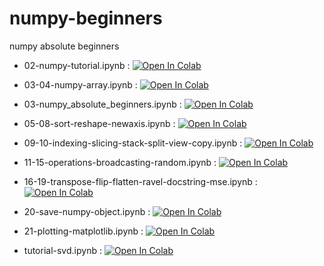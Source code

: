 # numpy-beginners
numpy absolute beginners

* 02-numpy-tutorial.ipynb : [![Open In Colab](https://colab.research.google.com/assets/colab-badge.svg)](https://colab.research.google.com/github/corazzon/numpy-beginners/blob/main/02-numpy-tutorial.ipynb) 

* 03-04-numpy-array.ipynb : [![Open In Colab](https://colab.research.google.com/assets/colab-badge.svg)](https://colab.research.google.com/github/corazzon/numpy-beginners/blob/main/03-04-numpy-array.ipynb) 

* 03-numpy_absolute_beginners.ipynb : [![Open In Colab](https://colab.research.google.com/assets/colab-badge.svg)](https://colab.research.google.com/github/corazzon/numpy-beginners/blob/main/03-numpy_absolute_beginners.ipynb) 

* 05-08-sort-reshape-newaxis.ipynb : [![Open In Colab](https://colab.research.google.com/assets/colab-badge.svg)](https://colab.research.google.com/github/corazzon/numpy-beginners/blob/main/05-08-sort-reshape-newaxis.ipynb) 

* 09-10-indexing-slicing-stack-split-view-copy.ipynb : [![Open In Colab](https://colab.research.google.com/assets/colab-badge.svg)](https://colab.research.google.com/github/corazzon/numpy-beginners/blob/main/09-10-indexing-slicing-stack-split-view-copy.ipynb) 

* 11-15-operations-broadcasting-random.ipynb : [![Open In Colab](https://colab.research.google.com/assets/colab-badge.svg)](https://colab.research.google.com/github/corazzon/numpy-beginners/blob/main/11-15-operations-broadcasting-random.ipynb) 

* 16-19-transpose-flip-flatten-ravel-docstring-mse.ipynb : [![Open In Colab](https://colab.research.google.com/assets/colab-badge.svg)](https://colab.research.google.com/github/corazzon/numpy-beginners/blob/main/16-19-transpose-flip-flatten-ravel-docstring-mse.ipynb) 

* 20-save-numpy-object.ipynb : [![Open In Colab](https://colab.research.google.com/assets/colab-badge.svg)](https://colab.research.google.com/github/corazzon/numpy-beginners/blob/main/20-save-numpy-object.ipynb) 

* 21-plotting-matplotlib.ipynb : [![Open In Colab](https://colab.research.google.com/assets/colab-badge.svg)](https://colab.research.google.com/github/corazzon/numpy-beginners/blob/main/21-plotting-matplotlib.ipynb) 

* tutorial-svd.ipynb : [![Open In Colab](https://colab.research.google.com/assets/colab-badge.svg)](https://colab.research.google.com/github/corazzon/numpy-beginners/blob/main/tutorial-svd.ipynb) 
